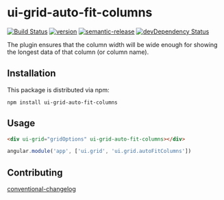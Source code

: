 # ui-grid-auto-fit-columns

[![Build Status](https://img.shields.io/travis/Den-dp/ui-grid-auto-fit-columns.svg?style=flat-square)](https://travis-ci.org/Den-dp/ui-grid-auto-fit-columns)
[![version](https://img.shields.io/npm/v/ui-grid-auto-fit-columns.svg?style=flat-square)](http://npm.im/ui-grid-auto-fit-columns)
[![semantic-release](https://img.shields.io/badge/%20%20%F0%9F%93%A6%F0%9F%9A%80-semantic--release-e10079.svg?style=flat-square)](https://github.com/semantic-release/semantic-release)
[![devDependency Status](https://img.shields.io/david/dev/den-dp/ui-grid-auto-fit-columns.svg?style=flat-square)](https://david-dm.org/den-dp/ui-grid-auto-fit-columns#info=devDependencies)

The plugin ensures that the column width will be wide enough for showing the longest data of that column (or column name).

## Installation

This package is distributed via npm:

```
npm install ui-grid-auto-fit-columns
```

## Usage

```html
<div ui-grid="gridOptions" ui-grid-auto-fit-columns></div>
```

```javascript
angular.module('app', ['ui.grid', 'ui.grid.autoFitColumns'])
```

## Contributing
[conventional-changelog](https://github.com/ajoslin/conventional-changelog/blob/master/conventions/angular.md)
